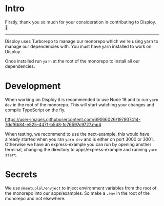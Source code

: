 # Intro

Firstly, thank you so much for your consideration in contributing to Disploy. 💙

---

Disploy uses Turborepo to manage our monorepo which we're using yarn to manage our dependencies with.
You must have yarn installed to work on Disploy.

Once installed run `yarn` at the root of the monorepo to install all our dependencies.

# Development

When working on Disploy it is recommended to use Node 18 and to run `yarn dev` in the root of the monorepo.
This will start watching your changes and compile TypeScript on the fly.

https://user-images.githubusercontent.com/69066026/197907414-7dcf6b84-e525-4471-b5d8-fc76597c9727.mp4

When testing, we recommend to use the next-example, this would have already started when you ran `yarn dev` and is either on port 3000 or 3001.
Otherwise we have an express-example you can run by opening another terminal, changing the directory to apps/express-example and running `yarn start`.

# Secrets

We use `@meetuplol/envject` to inject environment variables from the root of the monorepo into our apps/examples. So make a `.env` in the root of the monorepo and not elsewhere.
